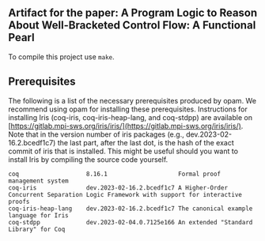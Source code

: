 Artifact for the paper: A Program Logic to Reason About Well-Bracketed Control Flow: A Functional Pearl
-------------------

To compile this project use `make`.

## Prerequisites

The following is a list of the necessary prerequisites produced by opam.
We recommend using opam for installing these prerequisites.
Instructions for installing Iris (coq-iris, coq-iris-heap-lang, and coq-stdpp) are available on [https://gitlab.mpi-sws.org/iris/iris/](https://gitlab.mpi-sws.org/iris/iris/).
Note that in the version number of iris packages (e.g., dev.2023-02-16.2.bcedf1c7) the last part, after the last dot, is the hash of the exact commit of iris that is installed.
This might be useful should you want to install Iris by compiling the source code yourself.

```
coq                   8.16.1                    Formal proof management system
coq-iris              dev.2023-02-16.2.bcedf1c7 A Higher-Order Concurrent Separation Logic Framework with support for interactive proofs
coq-iris-heap-lang    dev.2023-02-16.2.bcedf1c7 The canonical example language for Iris
coq-stdpp             dev.2023-02-04.0.7125e166 An extended "Standard Library" for Coq
```
